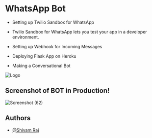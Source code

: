 
# WhatsApp Bot

- Setting up Twilio Sandbox for WhatsApp

- Twilio Sandbox for WhatsApp lets you test your app in a developer environment.
- Setting up Webhook for Incoming Messages
- Deploying Flask App on Heroku
- Making a Conversational Bot


![Logo](https://user-images.githubusercontent.com/48693624/115118469-e33e9a00-9fc0-11eb-94e2-aeb7667a5d87.png)

## Screenshot of BOT in Production!

![Screenshot (62)](https://user-images.githubusercontent.com/48693624/115118473-e8034e00-9fc0-11eb-9d07-cc6662177816.png)

## Authors

- [@Shivam Raj](https://www.github.com/shivamraj74)
